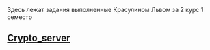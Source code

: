 Здесь лежат задания выполненные Красулином Львом за 2 курс 1 семестр 

## [Crypto_server](https://github.com/qweeep/Pract_3sem/tree/main/Crypto_server/Crypto_server)
